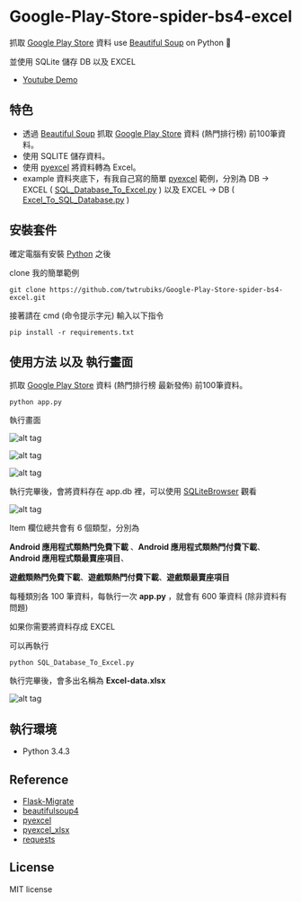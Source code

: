 # Google-Play-Store-spider-bs4-excel
抓取 [Google Play Store](https://play.google.com/store/apps/top) 資料 use [Beautiful Soup](https://www.crummy.com/software/BeautifulSoup/bs4/doc/) on Python 📝  

並使用 SQLite 儲存 DB 以及 EXCEL

* [Youtube Demo]()   


## 特色
* 透過 [Beautiful Soup](https://www.crummy.com/software/BeautifulSoup/bs4/doc/) 抓取 [Google Play Store](https://play.google.com/store/apps/top) 資料 (熱門排行榜) 前100筆資料。
* 使用 SQLITE 儲存資料。
* 使用 [pyexcel](https://github.com/pyexcel/pyexcel) 將資料轉為 Excel。
* example 資料夾底下，有我自己寫的簡單 [pyexcel](https://github.com/pyexcel/pyexcel) 範例，分別為 DB -> EXCEL ( [SQL_Database_To_Excel.py]() ) 以及 EXCEL -> DB ( [Excel_To_SQL_Database.py]() ) 
   
   



## 安裝套件 
確定電腦有安裝 [Python](https://www.python.org/) 之後

clone 我的簡單範例

``` 
git clone https://github.com/twtrubiks/Google-Play-Store-spider-bs4-excel.git
```

接著請在  cmd (命令提示字元) 輸入以下指令
``` 
pip install -r requirements.txt
```

## 使用方法 以及 執行畫面

抓取 [Google Play Store](https://play.google.com/store/apps/top) 資料 (熱門排行榜 最新發佈) 前100筆資料。

``` 
python app.py
```
執行畫面

![alt tag](http://i.imgur.com/B7hrB4z.png)

![alt tag](http://i.imgur.com/1qlcCtT.png)

![alt tag](http://i.imgur.com/by1458l.png)


執行完畢後，會將資料存在 app.db 裡，可以使用 [SQLiteBrowser](http://sqlitebrowser.org/) 觀看

![alt tag](http://i.imgur.com/GdhGZcp.png)

Item 欄位總共會有 6 個類型，分別為

<b>Android 應用程式類熱門免費下載 </b>、<b>Android 應用程式類熱門付費下載</b>、<b>Android 應用程式類最賣座項目</b>、

<b>遊戲類熱門免費下載</b>、<b>遊戲類熱門付費下載</b>、<b>遊戲類最賣座項目</b>

每種類別各 100 筆資料，每執行一次 <b>app.py</b> ，就會有 600 筆資料 (除非資料有問題)


如果你需要將資料存成 EXCEL 

可以再執行
``` 
python SQL_Database_To_Excel.py
```
執行完畢後，會多出名稱為 <b>Excel-data.xlsx</b>

![alt tag](http://i.imgur.com/gxt7YTl.jpg)



## 執行環境
* Python 3.4.3

## Reference 
* [Flask-Migrate](https://flask-migrate.readthedocs.io/en/latest/) 
* [beautifulsoup4](https://www.crummy.com/software/BeautifulSoup/bs4/doc/)
* [pyexcel](https://github.com/pyexcel/pyexcel)
* [pyexcel_xlsx](https://github.com/pyexcel/pyexcel-xlsx)
* [requests](http://docs.python-requests.org/en/master/)


## License
MIT license

